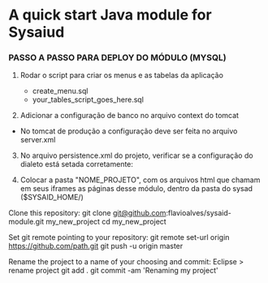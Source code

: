 
# A quick start Java module for Sysaiud

### PASSO A PASSO PARA DEPLOY DO MÓDULO (MYSQL)

1. Rodar o script para criar os menus e as tabelas da aplicação
	- create_menu.sql 
	- your_tables_script_goes_here.sql

2. Adicionar a configuração de banco no arquivo context do tomcat 
- No tomcat de produção a configuração deve ser feita no arquivo server.xml 

<!-- Configuracao do MySql --!>
  <Resource name="jdbc/sysaid" auth="Container"
    type="javax.sql.DataSource" driverClassName="com.mysql.jdbc.Driver"
    url="jdbc:mysql://localhost:3306/sysaid"
    username="root" password="rootdb" maxActive="20" maxIdle="10" maxWait="-1"/>
	
<!-- /Configuracao do MySql -->

3. No arquivo persistence.xml do projeto, verificar se a configuração do dialeto está setada corretamente:
  <property name="hibernate.dialect" value="org.hibernate.dialect.Oracle10gDialect"/>
  <property name="hibernate.default_schema" value="SYSAIDHOM"/>

4. Colocar a pasta "NOME_PROJETO", com os arquivos html que chamam em seus iframes as páginas desse módulo, dentro da pasta do sysad ($SYSAID_HOME/)

Clone this repository:
	git clone git@github.com:flavioalves/sysaid-module.git my_new_project
	cd my_new_project
	
	
Set git remote pointing to your repository:
	git remote set-url origin https://github.com/path.git
	git push -u origin master


Rename the project to a name of your choosing and commit:
	Eclipse > rename project 
	git add .
	git commit -am 'Renaming my project'
	
	